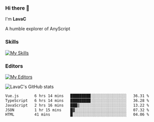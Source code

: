 ### Hi there 👋
I'm **LavaC**

A humble explorer of AnyScript

### Skills
[![My Skills](https://skillicons.dev/icons?i=js,ts,vue,nodejs,nuxtjs,astro,solidjs,tailwind)](https://skillicons.dev)

### Editors
[![My Editors](https://skillicons.dev/icons?i=neovim,vscode)](https://skillicons.dev)

![LavaC's GitHub stats](https://github-readme-stats.vercel.app/api?username=LavaCxx&show_icons=true&theme=synthwave)

<!--START_SECTION:waka-->

```txt
Vue.js       6 hrs 14 mins   █████████░░░░░░░░░░░░░░░░   36.31 %
TypeScript   6 hrs 14 mins   █████████░░░░░░░░░░░░░░░░   36.28 %
JavaScript   2 hrs 16 mins   ███▒░░░░░░░░░░░░░░░░░░░░░   13.22 %
JSON         1 hr 15 mins    █▓░░░░░░░░░░░░░░░░░░░░░░░   07.32 %
HTML         41 mins         █░░░░░░░░░░░░░░░░░░░░░░░░   04.06 %
```

<!--END_SECTION:waka-->
